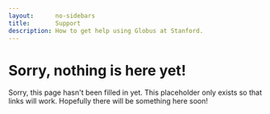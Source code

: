 ```yaml
---
layout:      no-sidebars
title:       Support
description: How to get help using Globus at Stanford.
---
```


# Sorry, nothing is here yet!

Sorry, this page hasn't been filled in yet.  This placeholder only exists so
that links will work.  Hopefully there will be something here soon!
